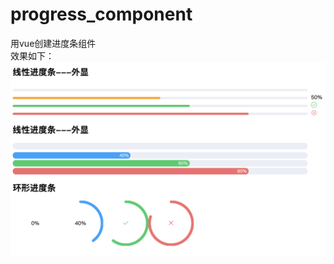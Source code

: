 # progress_component
用vue创建进度条组件  
效果如下：
![image](https://github.com/liuhp/progress_component/blob/master/image/progress-eg.png)
